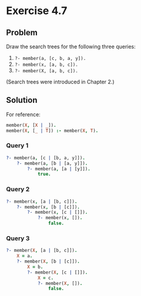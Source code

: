 # Exercise 4.7

## Problem

Draw the search trees for the following three queries:

1. `?- member(a, [c, b, a, y]).`
2. `?- member(x, [a, b, c]).`
3. `?- member(X, [a, b, c]).`

(Search trees were introduced in Chapter 2.)

## Solution

For reference:

```prolog
member(X, [X | _]).
member(X, [_ | T]) :- member(X, T).
```

### Query 1

```prolog
?- member(a, [c | [b, a, y]]).
    ?- member(a, [b | [a, y]]).
        ?- member(a, [a | [y]]).
            true.
```

### Query 2

```prolog
?- member(x, [a | [b, c]]).
    ?- member(x, [b | [c]]).
        ?- member(x, [c | []]).
            ?- member(x, []).
                false.
```

### Query 3

```prolog
?- member(X, [a | [b, c]]).
    X = a.
    ?- member(X, [b | [c]]).
        X = b.
        ?- member(X, [c | []]).
            X = c.
            ?- member(X, []).
                false.
```
